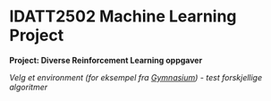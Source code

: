 # IDATT2502 Machine Learning Project



**Project: Diverse Reinforcement Learning oppgaver**

*Velg et environment (for eksempel fra [Gymnasium](https://gymnasium.farama.org/)) - test forskjellige algoritmer*